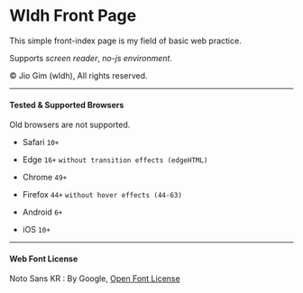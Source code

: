 Wldh Front Page
===============

This simple front-index page is my field of basic web practice.

Supports *screen reader*, *no-js environment*.

&copy; Jio Gim (wldh), All rights reserved.

---

#### Tested & Supported Browsers

Old browsers are not supported.

+ Safari `10+`
+ Edge `16+` `without transition effects (edgeHTML)`
+ Chrome `49+`
+ Firefox `44+` `without hover effects (44-63)`

+ Android `6+`
+ iOS `10+`

---

#### Web Font License

Noto Sans KR : By Google, [Open Font License](https://scripts.sil.org/OFL_web)
